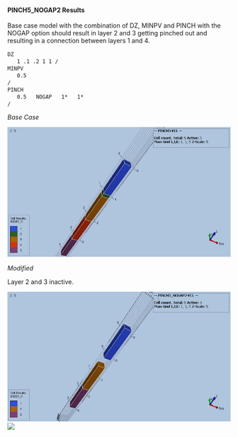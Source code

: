 #### PINCH5_NOGAP2 Results
Base case model with the combination of DZ, MINPV and PINCH with the NOGAP option should result in layer 2 and 3 getting 
pinched out and resulting in a connection between layers 1 and 4.
```
DZ
   1 .1 .2 1 1 /
MINPV
   0.5
/
PINCH
   0.5   NOGAP   1*   1*
/
```
_Base Case_

![](ECL/PINCH05_ECL_INDEX.png)

_Modified_

Layer 2 and 3 inactive. 

![](ECL/PINCH05_NOGAP2_ECL_INDEX.png)
![](ECL/PINCH05_NOGAP2-ECL_TRANZ.png)
                                   